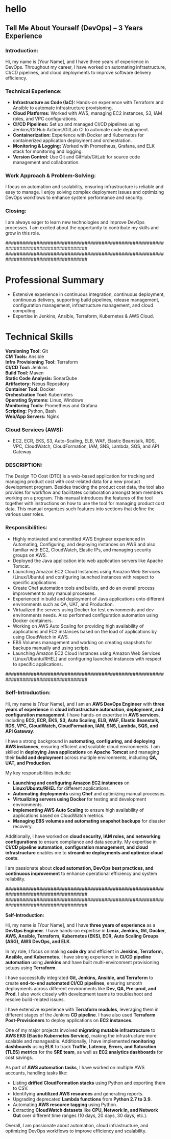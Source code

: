 # hello 
## **Tell Me About Yourself (DevOps) – 3 Years Experience**

### **Introduction:**
Hi, my name is [Your Name], and I have three years of experience in DevOps. Throughout my career, I have worked on automating infrastructure, CI/CD pipelines, and cloud deployments to improve software delivery efficiency.

### **Technical Experience:**
- **Infrastructure as Code (IaC):** Hands-on experience with Terraform and Ansible to automate infrastructure provisioning.
- **Cloud Platforms:** Worked with AWS, managing EC2 instances, S3, IAM roles, and VPC configurations.
- **CI/CD Pipelines:** Set up and managed CI/CD pipelines using Jenkins/GitHub Actions/GitLab CI to automate code deployment.
- **Containerization:** Experience with Docker and Kubernetes for containerized application deployment and orchestration.
- **Monitoring & Logging:** Worked with Prometheus, Grafana, and ELK stack for monitoring and logging.
- **Version Control:** Use Git and GitHub/GitLab for source code management and collaboration.

### **Work Approach & Problem-Solving:**
I focus on automation and scalability, ensuring infrastructure is reliable and easy to manage. I enjoy solving complex deployment issues and optimizing DevOps workflows to enhance system performance and security.

### **Closing:**
I am always eager to learn new technologies and improve DevOps processes. I am excited about the opportunity to contribute my skills and grow in this role.

#####################################################################################
#####################################################################################
# Professional Summary

- Extensive experience in continuous integration, continuous deployment, continuous delivery, supporting build pipelines, release management, configuration management, infrastructure management, and cloud computing.
- Expertise in Jenkins, Ansible, Terraform, Kubernetes & AWS Cloud.

# Technical Skills

**Versioning Tool:** Git  
**CM Tools:** Ansible  
**Infra Provisioning Tool:** Terraform  
**CI/CD Tool:** Jenkins  
**Build Tool:** Maven  
**Static Code Analysis:** SonarQube  
**Artifactory:** Nexus Repository  
**Container Tool:** Docker  
**Orchestration Tool:** Kubernetes  
**Operating Systems:** Linux, Windows  
**Monitoring Tools:** Prometheus and Grafana  
**Scripting:** Python, Bash  
**Web/App Servers:** Nginx  

### **Cloud Services (AWS):**
- EC2, ECR, EKS, S3, Auto-Scaling, ELB, WAF, Elastic Beanstalk, RDS, VPC, CloudWatch, CloudFormation, IAM, SNS, Lambda, SQS, and API Gateway

### DESCRIPTION:
The Design TO Cost (DTC) is a web-based application for tracking and managing product cost with cost-related data for a new product development program. Besides tracking the product cost data, the tool also provides for workflow and facilitates collaboration amongst team members working on a program. This manual introduces the features of the tool together with instructions on how to use the tool for managing product cost data. This manual organizes such features into sections that define the various user roles.

### Responsibilities:
- Highly motivated and committed AWS Engineer experienced in Automating, Configuring, and deploying instances on AWS and also familiar with EC2, CloudWatch, Elastic IPs, and managing security groups on AWS.
- Deployed the Java application into web application servers like Apache Tomcat.
- Launching Amazon EC2 Cloud Instances using Amazon Web Services (Linux/Ubuntu) and configuring launched instances with respect to specific applications.
- Create Chef automation tools and builds, and do an overall process improvement to any manual processes.
- Experienced in build and deployment of Java applications onto different environments such as QA, UAT, and Production.
- Virtualized the servers using Docker for test environments and dev-environments needs. Also performed configuration automation using Docker containers.
- Working on AWS Auto Scaling for providing high availability of applications and EC2 instances based on the load of applications by using CloudWatch in AWS.
- EBS Volumes management and working on creating snapshots for backups manually and using scripts.
- Launching Amazon EC2 Cloud Instances using Amazon Web Services (Linux/Ubuntu/RHEL) and configuring launched instances with respect to specific applications.

#####################################################################################

### **Self-Introduction:**

Hi, my name is [Your Name], and I am an **AWS DevOps Engineer** with **three years of experience** in **cloud infrastructure automation, deployment, and configuration management**. I have hands-on expertise in **AWS services**, including **EC2, ECR, EKS, S3, Auto Scaling, ELB, WAF, Elastic Beanstalk, RDS, VPC, CloudWatch, CloudFormation, IAM, SNS, Lambda, SQS, and API Gateway**.

I have a strong background in **automating, configuring, and deploying AWS instances**, ensuring efficient and scalable cloud environments. I am skilled in **deploying Java applications** on **Apache Tomcat** and managing their **build and deployment** across multiple environments, including **QA, UAT, and Production**.

My key responsibilities include:
- **Launching and configuring Amazon EC2 instances** on **Linux/Ubuntu/RHEL** for different applications.
- **Automating deployments** using **Chef** and optimizing manual processes.
- **Virtualizing servers using Docker** for testing and development environments.
- **Implementing AWS Auto Scaling** to ensure high availability of applications based on CloudWatch metrics.
- **Managing EBS volumes and automating snapshot backups** for disaster recovery.

Additionally, I have worked on **cloud security, IAM roles, and networking configurations** to ensure compliance and data security. My expertise in **CI/CD pipeline automation, configuration management, and cloud infrastructure** enables me to **streamline deployments and optimize cloud costs**.

I am passionate about **cloud automation, DevOps best practices, and continuous improvement** to enhance operational efficiency and system reliability.

#####################################################################################
#####################################################################################


**Self-Introduction:**

Hi, my name is [Your Name], and I have **three years of experience** as a **DevOps Engineer**. I have hands-on expertise in **Linux, Jenkins, Git, Docker, AWS, Ansible, Terraform, Kubernetes (EKS), ECR, Auto Scaling Groups (ASG), AWS DevOps, and ELK**.

In my role, I focus on making **code dry** and efficient in **Jenkins, Terraform, Ansible, and Kubernetes**. I have strong experience in **CI/CD pipeline automation** using **Jenkins** and have built multi-environment provisioning setups using **Terraform**.

I have successfully integrated **Git, Jenkins, Ansible, and Terraform** to create **end-to-end automated CI/CD pipelines**, ensuring smooth deployments across different environments like **Dev, QA, Pre-prod, and Prod**. I also work closely with development teams to troubleshoot and resolve build-related issues.

I have extensive experience with **Terraform modules**, leveraging them in different stages of the Jenkins **CD pipeline**. I have also used **Terraform Post-Provisioners** to deploy applications on **EC2 instances**.

One of my major projects involved **migrating mutable infrastructure** to **AWS EKS (Elastic Kubernetes Service)**, making the infrastructure more scalable and manageable. Additionally, I have implemented **monitoring dashboards** using **ELK** to track **Traffic, Latency, Errors, and Saturation (TLES) metrics** for the **SRE team**, as well as **EC2 analytics dashboards** for cost savings.

As part of **AWS automation tasks**, I have worked on multiple AWS accounts, handling tasks like:
- Listing **drifted CloudFormation stacks** using Python and exporting them to CSV.
- Identifying **unutilized AWS resources** and generating reports.
- Upgrading deprecated **Lambda functions** from **Python 2.7 to 3.9**.
- Automating **AWS resource tagging** using Python.
- Extracting **CloudWatch datasets** like **CPU, Network In, and Network Out** over different time ranges (10 days, 20 days, 30 days, etc.).

Overall, I am passionate about automation, cloud infrastructure, and optimizing DevOps workflows to improve efficiency and scalability.
